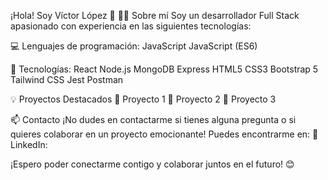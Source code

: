 ¡Hola! Soy Víctor López 👋
🧑‍💻 Sobre mí
Soy un desarrollador Full Stack apasionado con experiencia en las siguientes tecnologías:

💻 Lenguajes de programación:
JavaScript JavaScript (ES6)


🚀 Tecnologías:
React 
Node.js
MongoDB
Express
HTML5
CSS3
Bootstrap 5
Tailwind CSS 
Jest 
Postman 


💡 Proyectos Destacados
🌟 Proyecto 1
🌟 Proyecto 2
🌟 Proyecto 3

📫 Contacto
¡No dudes en contactarme si tienes alguna pregunta o si quieres colaborar en un proyecto emocionante! Puedes encontrarme en:
💼 LinkedIn:

¡Espero poder conectarme contigo y colaborar juntos en el futuro! 😊
